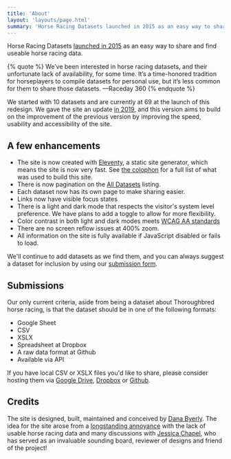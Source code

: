 ```yaml
---
title: 'About'
layout: 'layouts/page.html'
summary: 'Horse Racing Datasets launched in 2015 as an easy way to share and find usable horse racing data.'
---
```

Horse Racing Datasets [launched in 2015](http://www.raceday360.com/2015/01/28/announcing-horse-racing-datasets/) as an easy way to share and find useable horse racing data.

 {% quote %}
 We’ve been interested in horse racing datasets, and their unfortunate lack of availability, for some time. It’s a time-honored tradition for horseplayers to compile datasets for personal use, but it’s less common for them to share those datasets.
 —Raceday 360
 {% endquote %}

 We started with 10 datasets and are currently at 69 at the launch of this redesign. We gave the site an update [in 2019](http://www.raceday360.com/2019/07/09/updated-site-new-datasets/), and this version aims to build on the improvement of the previous version by improving the speed, usability and accessibility of the site.

## A few enhancements

 * The site is now created with [Eleventy](https://11ty.dev), a static site generator, which means the site is now very fast. See [the colophon](/colophon/) for a full list of what was used to build this site.
 * There is now pagination on the [All Datasets](/all/) listing.
 * Each dataset now has its own page to make sharing easier.
 * Links now have visible focus states
 * There is a light and dark mode that respects the visitor's system level preference. We have plans to add a toggle to allow for more flexibility.
 * Color contrast in both light and dark modes meets [WCAG AA standards](https://www.w3.org/WAI/WCAG21/Understanding/contrast-minimum.html)
 * There are no screen reflow issues at 400% zoom.
 * All information on the site is fully available if JavaScript disabled or fails to load.

We'll continue to add datasets as we find them, and you can always suggest a dataset for inclusion by using our [submission form](https://airtable.com/shrsC21awYkuXap3m).

## Submissions
Our only current criteria, aside from being a dataset about Thoroughbred horse racing, is that the dataset should be in one of the following formats:

* Google Sheet
* CSV
* XSLX
* Spreadsheet at Dropbox
* A raw data format at Github
* Available via API

If you have local CSV or XSLX files you'd like to share, please consider hosting them via [Google Drive](https://drive.google.com), [Dropbox](https://dropbox.com) or [Github](https://github.com).

## Credits
The site is designed, built, maintained and conceived by [Dana Byerly](https://danabyerly.com). The idea for the site arose from a [longstanding annoyance](http://www.exactamundo.org/category/data/) with the lack of usable horse racing data and many discussions with [Jessica Chapel](http://jessicachapel.com), who has served as an invaluable sounding board, reviewer of designs and friend of the project!
